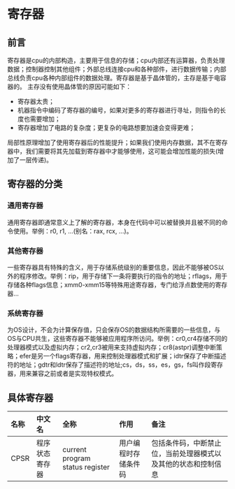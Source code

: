 寄存器
========
## 前言
寄存器是cpu的内部构造，主要用于信息的存储；cpu内部还有运算器，负责处理数据；控制器控制其他组件；外部总线连接cpu和各种部件，进行数据传输；内部总线负责cpu各种内部组件的数据处理。寄存器是基于晶体管的，主存是基于电容器的。
主存没有使用晶体管的原因可能如下：
- 寄存器太贵；
- 机器指令中编码了寄存器的编号，如果对更多的寄存器进行寻址，则指令的长度也需要增加；
- 寄存器增加了电路的复杂度；更复杂的电路想要加速会变得更难； 
 
局部性原理增加了使用寄存器后的性能提升；如果我们使用内存数据，其不在寄存器中，我们需要将其先加载到寄存器中才能够使用，这可能会增加性能的损失(增加了一层传递)。
## 寄存器的分类
### 通用寄存器
通用寄存器即通常意义上了解的寄存器，本身在代码中可以被替换并且被不同的命令使用。举例：r0, r1, ...(别名：rax, rcx, ...)。
### 其他寄存器
一些寄存器具有特殊的含义，用于存储系统级别的重要信息，因此不能够被OS以外的程序修改。举例：rip，用于存储下一条将要执行的指令的地址；rflags，用于存储各种flags信息；xmm0-xmm15等特殊用途寄存器，专门给浮点数使用的寄存器...
### 系统寄存器
为OS设计，不会为计算保存值，只会保存OS的数据结构所需要的一些信息，与OS与CPU共生，这些寄存器不能够被应用程序所访问。举例：cr0,cr4存储不同的处理器模式以及虚拟内存；cr2,cr3被用来支持虚拟内存；cr8(astpr)调整中断策略；efer是另一个flags寄存器，用来控制处理器模式和扩展；idtr保存了中断描述符的地址；gdtr和ldtr保存了描述符的地址;cs，ds，ss，es，gs，fs叫作段寄存器，用来兼容之前或者是实现特权模式。
## 具体寄存器
|名称|中文名|全称|作用|备注|
|:---|:---|:---|:---|:---|
|CPSR|程序状态寄存器|current program status register|用户编程时存储条件码|包括条件码，中断禁止位，当前处理器模式以及其他的状态和控制信息|


